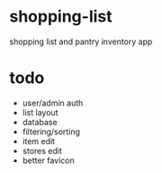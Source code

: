 # shopping-list
shopping list and pantry inventory app

# todo
- user/admin auth
- list layout
- database
- filtering/sorting
- item edit
- stores edit
- better favicon
